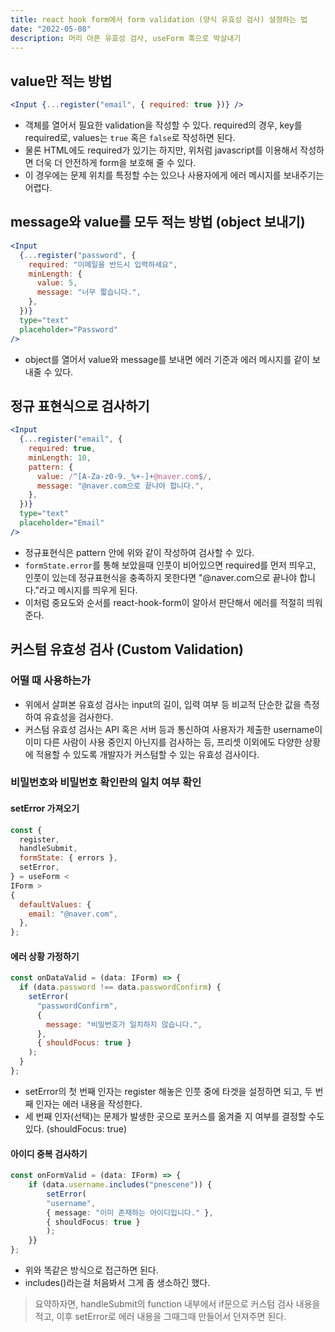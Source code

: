 ```yaml
---
title: react hook form에서 form validation (양식 유효성 검사) 설정하는 법
date: "2022-05-08"
description: 머리 아픈 유효성 검사, useForm 훅으로 박살내기
---
```


## value만 적는 방법

```jsx
<Input {...register("email", { required: true })} />
```

- 객체를 열어서 필요한 validation을 작성할 수 있다. required의 경우, key를 required로, values는 `true` 혹은 `false`로 작성하면 된다.
- 물론 HTML에도 required가 있기는 하지만, 위처럼 javascript를 이용해서 작성하면 더욱 더 안전하게 form을 보호해 줄 수 있다.
- 이 경우에는 문제 위치를 특정할 수는 있으나 사용자에게 에러 메시지를 보내주기는 어렵다.

## message와 value를 모두 적는 방법 (object 보내기)

```jsx
<Input
  {...register("password", {
    required: "이메일을 반드시 입력하세요",
    minLength: {
      value: 5,
      message: "너무 짧습니다.",
    },
  })}
  type="text"
  placeholder="Password"
/>
```

- object를 열어서 value와 message를 보내면 에러 기준과 에러 메시지를 같이 보내줄 수 있다.

## 정규 표현식으로 검사하기

```jsx
<Input
  {...register("email", {
    required: true,
    minLength: 10,
    pattern: {
      value: /^[A-Za-z0-9._%+-]+@naver.com$/,
      message: "@naver.com으로 끝나야 합니다.",
    },
  })}
  type="text"
  placeholder="Email"
/>
```

- 정규표현식은 pattern 안에 위와 같이 작성하여 검사할 수 있다.
- `formState.error`를 통해 보았을때 인풋이 비어있으면 required를 먼저 띄우고, 인풋이 있는데 정규표현식을 충족하지 못한다면 "@naver.com으로 끝나야 합니다."라고 메시지를 띄우게 된다.
- 이처럼 중요도와 순서를 react-hook-form이 알아서 판단해서 에러를 적절히 띄워준다.

## 커스텀 유효성 검사 (Custom Validation)

### 어떨 때 사용하는가

- 위에서 살펴본 유효성 검사는 input의 길이, 입력 여부 등 비교적 단순한 값을 측정하여 유효성을 검사한다.
- 커스텀 유효성 검사는 API 혹은 서버 등과 통신하여 사용자가 제출한 username이 이미 다른 사람이 사용 중인지 아닌지를 검사하는 등, 프리셋 이외에도 다양한 상황에 적용할 수 있도록 개발자가 커스텀할 수 있는 유효성 검사이다.

### 비밀번호와 비밀번호 확인란의 일치 여부 확인

#### setError 가져오기

```jsx
const {
  register,
  handleSubmit,
  formState: { errors },
  setError,
} = useForm <
IForm >
{
  defaultValues: {
    email: "@naver.com",
  },
};
```

#### 에러 상황 가정하기

```jsx
const onDataValid = (data: IForm) => {
  if (data.password !== data.passwordConfirm) {
    setError(
      "passwordConfirm",
      {
        message: "비밀번호가 일치하지 않습니다.",
      },
      { shouldFocus: true }
    );
  }
};
```

<!-- ![F19A5C08-AAF0-40EB-827C-618AAAA7337F](./F19A5C08-AAF0-40EB-827C-618AAAA7337F.png) -->

- setError의 첫 번째 인자는 register 해놓은 인풋 중에 타겟을 설정하면 되고, 두 번째 인자는 에러 내용을 작성한다.
- 세 번째 인자(선택)는 문제가 발생한 곳으로 포커스를 옮겨줄 지 여부를 결정할 수도 있다. (shouldFocus: true)

#### 아이디 중복 검사하기

```typescript
const onFormValid = (data: IForm) => {
	if (data.username.includes("pnescene")) {
		setError(
		"username",
		{ message: "이미 존재하는 아이디입니다." },
		{ shouldFocus: true }
		);
	}}
};
```

- 위와 똑같은 방식으로 접근하면 된다.
- includes()라는걸 처음봐서 그게 좀 생소하긴 했다.

> 요약하자면, handleSubmit의 function 내부에서 if문으로 커스텀 검사 내용을 적고, 이후 setError로 에러 내용을 그때그때 만들어서 던져주면 된다.
